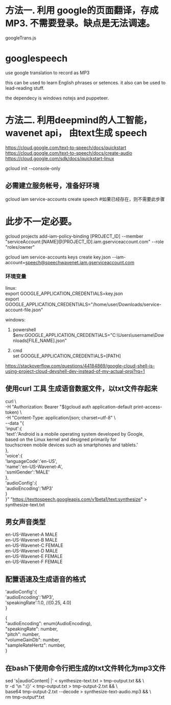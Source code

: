 # 方法一. 利用 google的页面翻译，存成MP3. 不需要登录。缺点是无法调速。
googleTrans.js
# googlespeech
use google translation to record as MP3

this can be used to learn English phrases or setences. it also can be used to lead-reading stuff.

the dependecy is windows notejs and puppeteer.

# 方法二. 利用deepmind的人工智能， wavenet api， 由text生成 speech

https://cloud.google.com/text-to-speech/docs/quickstart  
https://cloud.google.com/text-to-speech/docs/create-audio  
https://cloud.google.com/sdk/docs/quickstart-linux  

gcloud init --console-only

## 必需建立服务帐号，准备好环境

gcloud iam service-accounts create speech  #如果已经存在，则不需要此步骤

# 此步不一定必要。 
gcloud projects add-iam-policy-binding [PROJECT_ID] --member "serviceAccount:[NAME]@[PROJECT_ID].iam.gserviceaccount.com" --role "roles/owner"

gcloud iam service-accounts keys create key.json --iam-account=speech@speechwavenet.iam.gserviceaccount.com

### 环境变量
linux:  
export GOOGLE_APPLICATION_CREDENTIALS=key.json  
export GOOGLE_APPLICATION_CREDENTIALS="/home/user/Downloads/service-account-file.json"

windows:  
1) powershell  
$env:GOOGLE_APPLICATION_CREDENTIALS="C:\Users\username\Downloads\[FILE_NAME].json"

2) cmd  
set GOOGLE_APPLICATION_CREDENTIALS=[PATH]  

https://stackoverflow.com/questions/44184869/google-cloud-shell-is-using-project-cloud-devshell-dev-instead-of-my-actual-proj?rq=1
    
## 使用curl 工具 生成语音数据文件，以txt文件存起来    
curl \  
  -H "Authorization: Bearer "$(gcloud auth application-default print-access-token) \    
  -H "Content-Type: application/json; charset=utf-8" \    
  --data "{    
    'input':{      
      'text':'Android is a mobile operating system developed by Google,        
         based on the Linux kernel and designed primarily for           
         touchscreen mobile devices such as smartphones and tablets.'           
    },      
    'voice':{      
      'languageCode':'en-US',        
      'name':'en-US-Wavenet-A',        
      'ssmlGender':'MALE'        
    },      
    'audioConfig':{      
      'audioEncoding':'MP3'        
    }      
  }" "https://texttospeech.googleapis.com/v1beta1/text:synthesize" > synthesize-text.txt

## 男女声音类型
en-US-Wavenet-A	MALE  
en-US-Wavenet-B	MALE  
en-US-Wavenet-C	FEMALE  
en-US-Wavenet-D	MALE  
en-US-Wavenet-E	FEMALE  
en-US-Wavenet-F	FEMALE  

## 配置语速及生成语音的格式
'audioConfig':{  
      'audioEncoding':'MP3',  
      'speakingRate':1.0, //[0.25, 4.0]  
}  
    
{  
  "audioEncoding": enum(AudioEncoding),  
  "speakingRate": number,  
  "pitch": number,  
  "volumeGainDb": number,  
  "sampleRateHertz": number,  
}  
  
## 在bash下使用命令行把生成的txt文件转化为mp3文件  
sed 's|audioContent| |' < synthesize-text.txt > tmp-output.txt && \  
tr -d '\n ":{}' < tmp-output.txt > tmp-output-2.txt && \  
base64 tmp-output-2.txt --decode > synthesize-text-audio.mp3 && \  
rm tmp-output*.txt

